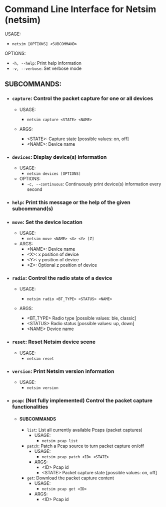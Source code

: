 # Command Line Interface for Netsim (netsim)

USAGE:
* `netsim [OPTIONS] <SUBCOMMAND>`

OPTIONS:
* `-h, --help`:    Print help information
* `-v, --verbose`: Set verbose mode


## SUBCOMMANDS:
* ### `capture`:    Control the packet capture for one or all devices
    * USAGE:
        * `netsim capture <STATE> <NAME>`

    * ARGS:
        * \<STATE\>:     Capture state [possible values: on, off]
        * \<NAME\>:      Device name
* ### `devices`:    Display device(s) information
    * USAGE:
        * `netsim devices [OPTIONS]`
    * OPTIONS:
        * `-c, --continuous`:    Continuously print device(s) information every second
* ### `help`:       Print this message or the help of the given subcommand(s)
* ### `move`:       Set the device location
    * USAGE:
        * `netsim move <NAME> <X> <Y> [Z]`
    * ARGS:
        * \<NAME\>:      Device name
        * \<X\>:         x position of device
        * \<Y\>:         y position of device
        * \<Z\>:         Optional z position of device
* ### `radio`:      Control the radio state of a device
    * USAGE:
        * `netsim radio <BT_TYPE> <STATUS> <NAME>`

    * ARGS:
        * \<BT_TYPE\>    Radio type [possible values: ble, classic]
        * \<STATUS\>     Radio status [possible values: up, down]
        * \<NAME\>       Device name
* ### `reset`:      Reset Netsim device scene
    * USAGE:
        * `netsim reset`
* ### `version`:    Print Netsim version information
    * USAGE:
        * `netsim version`
* ### `pcap`:       (Not fully implemented)  Control the packet capture functionalities
    * #### SUBCOMMANDS
        * `list`:   List all currently available Pcaps (packet captures)
            * USAGE:
                * `netsim pcap list`
        * `patch`:  Patch a Pcap source to turn packet capture on/off
            * USAGE:
                * `netsim pcap patch <ID> <STATE>`
            * ARGS:
                * \<ID\>        Pcap id
                * \<STATE\>     Packet capture state [possible values: on, off]
        * `get`:    Download the packet capture content
            * USAGE:
                * `netsim pcap get <ID>`
            * ARGS:
                * \<ID\>        Pcap id
